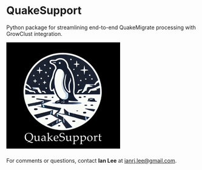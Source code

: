 # QuakeSupport
Python package for streamlining end-to-end QuakeMigrate processing with GrowClust integration.

![](QS-logo-title-resized.png)

For comments or questions, contact **Ian Lee** at [ianrj.lee@gmail.com](mailto:ianrj.lee@gmail.com).
